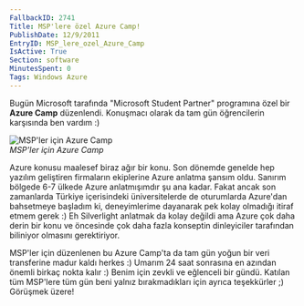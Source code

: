 ```yaml
---
FallbackID: 2741
Title: MSP'lere özel Azure Camp!
PublishDate: 12/9/2011
EntryID: MSP_lere_ozel_Azure_Camp
IsActive: True
Section: software
MinutesSpent: 0
Tags: Windows Azure
---
```

Bugün Microsoft tarafında "Microsoft Student Partner" programına özel
bir **Azure Camp** düzenlendi. Konuşmacı olarak da tam gün öğrencilerin
karşısında ben vardım :)

![MSP'ler için Azure
Camp](http://cdn.daron.yondem.com/assets/2741/azure_camp.jpg)\
*MSP'ler için Azure Camp*

Azure konusu maalesef biraz ağır bir konu. Son dönemde genelde hep
yazılım geliştiren firmaların ekiplerine Azure anlatma şansım oldu.
Sanırım bölgede 6-7 ülkede Azure anlatmışımdır şu ana kadar. Fakat ancak
son zamanlarda Türkiye içerisindeki üniversitelerde de oturumlarda
Azure'dan bahsetmeye başladım ki, deneyimlerime dayanarak pek kolay
olmadığı itiraf etmem gerek :) Eh Silverlight anlatmak da kolay değildi
ama Azure çok daha derin bir konu ve öncesinde çok daha fazla konseptin
dinleyiciler tarafından biliniyor olmasını gerektiriyor.

MSP'ler için düzenlenen bu Azure Camp'ta da tam gün yoğun bir veri
transferine madur kaldı herkes :) Umarım 24 saat sonrasına en azından
önemli birkaç nokta kalır :) Benim için zevkli ve eğlenceli bir gündü.
Katılan tüm MSP'lere tüm gün beni yalnız bırakmadıkları için ayrıca
teşekkürler ;) Görüşmek üzere!


